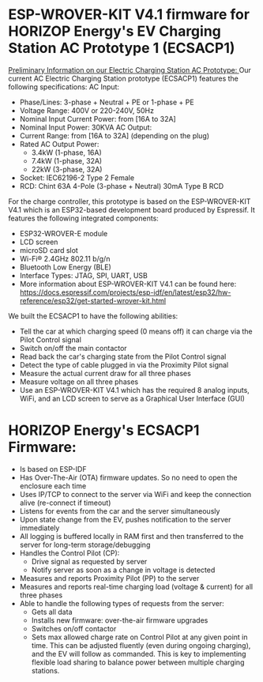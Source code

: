 # ESP-WROVER-KIT V4.1 firmware for HORIZOP Energy's EV Charging Station AC Prototype 1 (ECSACP1)


<ins> Preliminary Information on our Electric Charging Station AC Prototype: </ins>
Our current AC Electric Charging Station prototype (ECSACP1) features the following specifications:
AC Input:
- Phase/Lines: 3-phase + Neutral + PE or 1-phase + PE
- Voltage Range: 400V or 220-240V, 50Hz
- Nominal Input Current Power: from [16A to 32A]
- Nominal Input Power: 30KVA
AC Output:
- Current Range: from [16A to 32A] (depending on the plug)
- Rated AC Output Power:
  - 3.4kW (1-phase, 16A)
  - 7.4kW (1-phase, 32A)
  - 22kW (3-phase, 32A)
- Socket: IEC62196-2 Type 2 Female
- RCD: Chint 63A 4-Pole (3-phase + Neutral) 30mA Type B RCD

For the charge controller, this prototype is based on the ESP-WROVER-KIT V4.1 which is an ESP32-based development board produced by Espressif. It features the following integrated components:
- ESP32-WROVER-E module
- LCD screen
- microSD card slot
- Wi-Fi® 2.4GHz 802.11 b/g/n
- Bluetooth Low Energy (BLE)
- Interface Types: JTAG, SPI, UART, USB
- More information about ESP-WROVER-KIT V4.1 can be found here: https://docs.espressif.com/projects/esp-idf/en/latest/esp32/hw-reference/esp32/get-started-wrover-kit.html


We built the ECSACP1 to have the following abilities:
- Tell the car at which charging speed (0 means off) it can charge via the Pilot Control signal
- Switch on/off the main contactor
- Read back the car's charging state from the Pilot Control signal
- Detect the type of cable plugged in via the Proximity Pilot signal
- Measure the actual current draw for all three phases
- Measure voltage on all three phases
- Use an ESP-WROVER-KIT V4.1 which has the required 8 analog inputs, WiFi, and an LCD screen to serve as a Graphical User Interface (GUI)


# HORIZOP Energy's ECSACP1 Firmware:
- Is based on ESP-IDF
- Has Over-The-Air (OTA) firmware updates. So no need to open the enclosure each time
- Uses IP/TCP to connect to the server via WiFi and keep the connection alive (re-connect if timeout)
- Listens for events from the car and the server simultaneously
- Upon state change from the EV, pushes notification to the server immediately
- All logging is buffered locally in RAM first and then transferred to the server for long-term storage/debugging
- Handles the Control Pilot (CP):
  - Drive signal as requested by server
  - Notify server as soon as a change in voltage is detected
- Measures and reports Proximity Pilot (PP) to the server
- Measures and reports real-time charging load (voltage & current) for all three phases
- Able to handle the following types of requests from the server:
  - Gets all data
  - Installs new firmware: over-the-air firmware upgrades
  - Switches on/off contactor
  - Sets max allowed charge rate on Control Pilot at any given point in time. This can be adjusted fluently (even during ongoing charging), and the EV will follow as commanded. This is key to implementing flexible load sharing to balance power between multiple charging stations.
